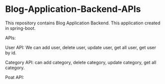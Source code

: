 # Blog-Application-Backend-APIs
This repository contains Blog  Application Backend. This application created in spring-boot.

APIs:

User API: We can add user, delete user, update user, get all user, get user by id.

Category API: can add category, delete category, update category, get all category.

Poat API:
